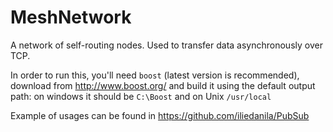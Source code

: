 # MeshNetwork
A network of self-routing nodes. Used to transfer data asynchronously over TCP.

In order to run this, you'll need `boost` (latest version is recommended), download from http://www.boost.org/
and build it using the default output path: on windows it should be `C:\Boost` and on Unix `/usr/local`

Example of usages can be found in https://github.com/iliedanila/PubSub

